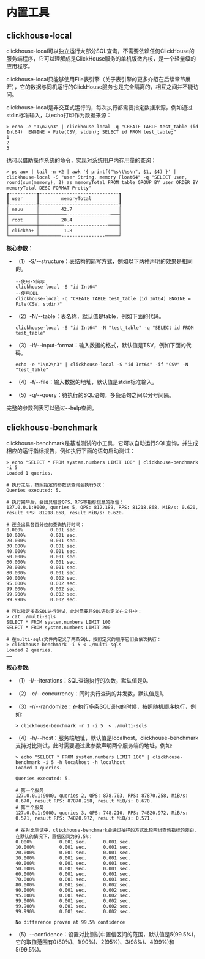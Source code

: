 # 内置工具

## clickhouse-local

clickhouse-local可以独立运行大部分SQL查询，不需要依赖任何ClickHouse的服务端程序，它可以理解成是ClickHouse服务的单机版微内核，是一个轻量级的应用程序。

clickhouse-local只能够使用File表引擎（关于表引擎的更多介绍在后续章节展开），它的数据与同机运行的ClickHouse服务也是完全隔离的，相互之间并不能访问。

clickhouse-local是非交互式运行的，每次执行都需要指定数据来源，例如通过stdin标准输入，以echo打印作为数据来源：

```shell
> echo -e "1\n2\n3" | clickhouse-local -q "CREATE TABLE test_table (id Int64)  ENGINE = File(CSV, stdin); SELECT id FROM test_table;"
1
2
3
```

也可以借助操作系统的命令，实现对系统用户内存用量的查询：

```shell
> ps aux | tail -n +2 | awk '{ printf("%s\t%s\n", $1, $4) }' | clickhouse-local -S "user String, memory Float64" -q "SELECT user, round(sum(memory), 2) as memoryTotal FROM table GROUP BY user ORDER BY memoryTotal DESC FORMAT Pretty"
┏----------┳-----------------------------┓
┃ user     ┃        memoryTotal          ┃
┡----------╇-----------------------------┩
│ nauu     │        42.7                 │
├──────────┼──────────----------------───┤
│ root     │        20.4                 │
├──────────┼─────────----------------────┤
│ clickho+ │         1.8                 │
└──────────┴────────----------------─────┘
```

**核心参数**：

- （1）-S/--structure：表结构的简写方式，例如以下两种声明的效果是相同的。

    ```shell
    --使用-S简写
    clickhouse-local -S "id Int64"
    --使用DDL
    clickhouse-local -q "CREATE TABLE test_table (id Int64) ENGINE = File(CSV, stdin)"
    ```

- （2）-N/--table：表名称，默认值是table，例如下面的代码。

    ```shell
    clickhouse-local -S "id Int64" -N "test_table" -q "SELECt id FROM test_table"
    ```

- （3）-if/--input-format：输入数据的格式，默认值是TSV，例如下面的代码。

    ```shell
    echo -e "1\n2\n3" | clickhouse-local -S "id Int64" -if "CSV" -N "test_table"
    ```

- （4）-f/--file：输入数据的地址，默认值是stdin标准输入。

- （5）-q/--query：待执行的SQL语句，多条语句之间以分号间隔。

完整的参数列表可以通过--help查阅。

## clickhouse-benchmark

clickhouse-benchmark是基准测试的小工具，它可以自动运行SQL查询，并生成相应的运行指标报告，例如执行下面的语句启动测试：

```shell
> echo "SELECT * FROM system.numbers LIMIT 100" | clickhouse-benchmark -i 5
Loaded 1 queries.

# 执行之后，按照指定的参数该查询会执行5次：
Queries executed: 5.  

# 执行完毕后，会出具包含QPS、RPS等指标信息的报告：
127.0.0.1:9000, queries 5, QPS: 812.189, RPS: 81218.868, MiB/s: 0.620, result RPS: 81218.868, result MiB/s: 0.620.

# 还会出具各百分位的查询执行时间：
0.000%          0.001 sec.
10.000%         0.001 sec.
20.000%         0.001 sec.
30.000%         0.001 sec.
40.000%         0.001 sec.
50.000%         0.001 sec.
60.000%         0.001 sec.
70.000%         0.001 sec.
80.000%         0.001 sec.
90.000%         0.002 sec.
95.000%         0.002 sec.
99.000%         0.002 sec.
99.900%         0.002 sec.
99.990%         0.002 sec.

# 可以指定多条SQL进行测试，此时需要将SQL语句定义在文件中：
> cat ./multi-sqls 
SELECT * FROM system.numbers LIMIT 100
SELECT * FROM system.numbers LIMIT 200

# 在multi-sqls文件内定义了两条SQL，按照定义的顺序它们会依次执行：
> clickhouse-benchmark -i 5 < ./multi-sqls
Loaded 2 queries.
……
```

**核心参数**:

- （1）-i/--iterations：SQL查询执行的次数，默认值是0。

- （2）-c/--concurrency：同时执行查询的并发数，默认值是1。

- （3）-r/--randomize：在执行多条SQL语句的时候，按照随机顺序执行，例如:

    ```shell
    > clickhouse-benchmark -r 1 -i 5  < ./multi-sqls
    ```

- （4）-h/--host：服务端地址，默认值是localhost。clickhouse-benchmark支持对比测试，此时需要通过此参数声明两个服务端的地址，例如:

    ```shell
    > echo "SELECT * FROM system.numbers LIMIT 100" | clickhouse-benchmark -i 5 -h localhost -h localhost
    Loaded 1 queries.

    Queries executed: 5.

    # 第一个服务
    127.0.0.1:9000, queries 2, QPS: 878.703, RPS: 87870.258, MiB/s: 0.670, result RPS: 87870.258, result MiB/s: 0.670.
    # 第二个服务
    127.0.0.1:9000, queries 3, QPS: 748.210, RPS: 74820.972, MiB/s: 0.571, result RPS: 74820.972, result MiB/s: 0.571.

    # 在对比测试中，clickhouse-benchmark会通过抽样的方式比较两组查询指标的差距，在默认的情况下，置信区间为99.5%：
    0.000%          0.001 sec.      0.001 sec.
    10.000%         0.001 sec.      0.001 sec.
    20.000%         0.001 sec.      0.001 sec.
    30.000%         0.001 sec.      0.001 sec.
    40.000%         0.001 sec.      0.001 sec.
    50.000%         0.001 sec.      0.001 sec.
    60.000%         0.001 sec.      0.001 sec.
    70.000%         0.001 sec.      0.001 sec.
    80.000%         0.001 sec.      0.002 sec.
    90.000%         0.001 sec.      0.002 sec.
    95.000%         0.001 sec.      0.002 sec.
    99.000%         0.001 sec.      0.002 sec.
    99.900%         0.001 sec.      0.002 sec.
    99.990%         0.001 sec.      0.002 sec.

    No difference proven at 99.5% confidence
    ```

- （5）--confidence：设置对比测试中置信区间的范围，默认值是5(99.5%)，它的取值范围有0(80%)、1(90%)、2(95%)、3(98%)、4(99%)和5(99.5%)。

